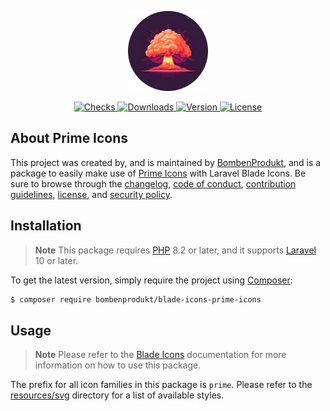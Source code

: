<p align="center">
    <a href="https://bombenprodukt.com" target="_blank">
        <img src="https://raw.githubusercontent.com/BombenProdukt/assets/main/logo-text.svg" width="128" alt="BombenProdukt Logo" />
    </a>
</p>

<p align="center">
    <a href="https://github.com/BombenProdukt/blade-icons-prime-icons/actions">
        <img src="https://badge.sh/github/check-runs/BombenProdukt/blade-icons-prime-icons" alt="Checks" />
    </a>
    <a href="https://packagist.org/packages/bombenprodukt/blade-icons-prime-icons">
        <img src="https://badge.sh/packagist/downloads/BombenProdukt/blade-icons-prime-icons" alt="Downloads" />
    </a>
    <a href="https://packagist.org/packages/bombenprodukt/blade-icons-prime-icons">
        <img src="https://badge.sh/packagist/version/BombenProdukt/blade-icons-prime-icons" alt="Version" />
    </a>
    <a href="https://packagist.org/packages/bombenprodukt/blade-icons-prime-icons">
        <img src="https://badge.sh/packagist/license/BombenProdukt/blade-icons-prime-icons" alt="License" />
    </a>
</p>

## About Prime Icons

This project was created by, and is maintained by [BombenProdukt](https://github.com/BombenProdukt), and is a package to easily make use of [Prime Icons](https://github.com/primefaces/primeicons) with Laravel Blade Icons. Be sure to browse through the [changelog](CHANGELOG.md), [code of conduct](.github/CODE_OF_CONDUCT.md), [contribution guidelines](.github/CONTRIBUTING.md), [license](LICENSE), and [security policy](.github/SECURITY.md).

## Installation

> **Note**
> This package requires [PHP](https://www.php.net/) 8.2 or later, and it supports [Laravel](https://laravel.com/) 10 or later.

To get the latest version, simply require the project using [Composer](https://getcomposer.org/):

```bash
$ composer require bombenprodukt/blade-icons-prime-icons
```

## Usage

> **Note**
> Please refer to the [Blade Icons](https://github.com/BombenProdukt/blade-icons) documentation for more information on how to use this package.

The prefix for all icon families in this package is `prime`. Please refer to the [resources/svg](/resources/svg) directory for a list of available styles.

